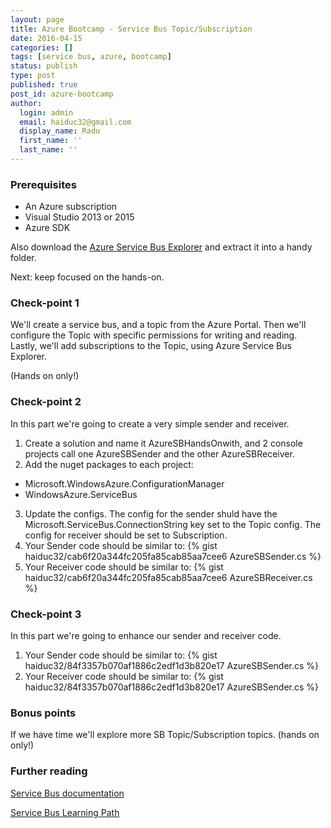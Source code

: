 ```yaml
---
layout: page
title: Azure Bootcamp - Service Bus Topic/Subscription
date: 2016-04-15
categories: []
tags: [service bus, azure, bootcamp]
status: publish
type: post
published: true
post_id: azure-bootcamp
author:
  login: admin
  email: haiduc32@gmail.com
  display_name: Radu
  first_name: ''
  last_name: '' 
---
```


### Prerequisites

- An Azure subscription
- Visual Studio 2013 or 2015
- Azure SDK

Also download the [Azure Service Bus Explorer](https://code.msdn.microsoft.com/windowsapps/Service-Bus-Explorer-f2abca5a) and extract it into a handy folder.

Next: keep focused on the hands-on.

### Check-point 1

We'll create a service bus, and a topic from the Azure Portal. Then we'll configure the Topic with specific permissions for writing and reading. Lastly, we'll add subscriptions to the Topic, using Azure Service Bus Explorer.

(Hands on only!)

### Check-point 2

In this part we're going to create a very simple sender and receiver.

1. Create a solution and name it AzureSBHandsOnwith, and 2 console projects call one AzureSBSender and the other AzureSBReceiver.
2. Add the nuget packages to each project:
  - Microsoft.WindowsAzure.ConfigurationManager
  - WindowsAzure.ServiceBus
3. Update the configs. The config for the sender shuld have the Microsoft.ServiceBus.ConnectionString key set to the Topic config. The config for receiver should be set to Subscription.
4. Your Sender code should be similar to:
{% gist haiduc32/cab6f20a344fc205fa85cab85aa7cee6 AzureSBSender.cs %}
5. Your Receiver code should be similar to:
{% gist haiduc32/cab6f20a344fc205fa85cab85aa7cee6 AzureSBReceiver.cs %}

### Check-point 3

In this part we're going to enhance our sender and receiver code.

1. Your Sender code should be similar to:
{% gist haiduc32/84f3357b070af1886c2edf1d3b820e17 AzureSBSender.cs %}
2. Your Receiver code should be similar to:
{% gist haiduc32/84f3357b070af1886c2edf1d3b820e17 AzureSBSender.cs %}

### Bonus points

If we have time we'll explore more SB Topic/Subscription topics. (hands on only!)

### Further reading

[Service Bus documentation](https://azure.microsoft.com/en-us/documentation/services/service-bus/)

[Service Bus Learning Path](https://azure.microsoft.com/en-us/documentation/learning-paths/service-bus/)

